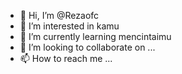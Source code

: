 - 👋 Hi, I’m @Rezaofc
- 👀 I’m interested in kamu
- 🌱 I’m currently learning mencintaimu
- 💞️ I’m looking to collaborate on ...
- 📫 How to reach me ...

<!---
Rezaofc/Rezaofc is a ✨ special ✨ repository because its `README.md` (this file) appears on your GitHub profile.
You can click the Preview link to take a look at your changes.
--->
